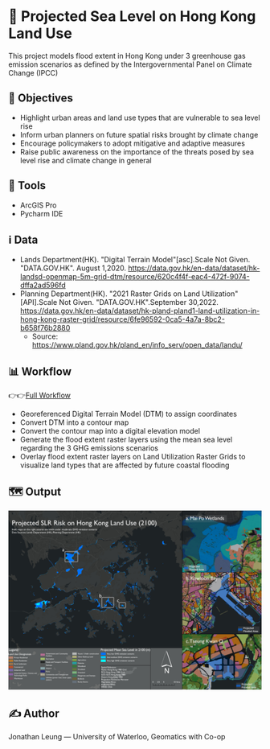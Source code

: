# 🌊 Projected Sea Level on Hong Kong Land Use

This project models flood extent in Hong Kong under 3 greenhouse gas emission scenarios as defined by the Intergovernmental Panel on Climate Change (IPCC)

## 📌 Objectives

- Highlight urban areas and land use types that are vulnerable to sea level rise
- Inform urban planners on future spatial risks brought by climate change
- Encourage policymakers to adopt mitigative and adaptive measures
- Raise public awareness on the importance of the threats posed by sea level rise and climate change in general

## 🧰 Tools

- ArcGIS Pro
- Pycharm IDE

## ℹ️ Data

- Lands Department(HK). "Digital Terrain Model"[asc].Scale Not Given. "DATA.GOV.HK". August 1,2020. https://data.gov.hk/en-data/dataset/hk-landsd-openmap-5m-grid-dtm/resource/620c4f4f-eac4-472f-9074-dffa2ad596fd
- Planning Department(HK). "2021 Raster Grids on Land Utilization"[API].Scale Not Given. "DATA.GOV.HK".September 30,2022. https://data.gov.hk/en-data/dataset/hk-pland-pland1-land-utilization-in-hong-kong-raster-grid/resource/6fe96592-0ca5-4a7a-8bc2-b658f76b2880
  - Source: https://www.pland.gov.hk/pland_en/info_serv/open_data/landu/

## 📊 Workflow

👉👉[Full Workflow](method.md)
- Georeferenced Digital Terrain Model (DTM) to assign coordinates
- Convert DTM into a contour map
- Convert the contour map into a digital elevation model
- Generate the flood extent raster layers using the mean sea level regarding the 3 GHG emissions scenarios
- Overlay flood extent raster layers on Land Utilization Raster Grids to visualize land types that are affected by future coastal flooding

## 🗺️ Output

![Output](FloodLayout.jpg)

## ✍️ Author

Jonathan Leung — University of Waterloo, Geomatics with Co-op
